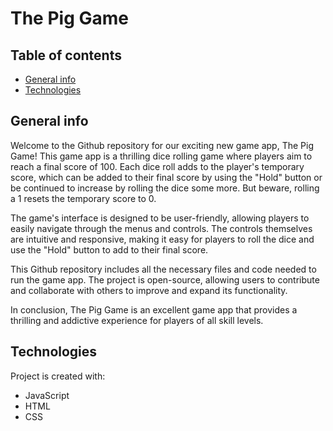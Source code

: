 # The Pig Game

## Table of contents
* [General info](#general-info)
* [Technologies](#technologies)

## General info
Welcome to the Github repository for our exciting new game app, The Pig Game! This game app is a thrilling dice rolling game where players aim to reach a final score of 100. Each dice roll adds to the player's temporary score, which can be added to their final score by using the "Hold" button or be continued to increase by rolling the dice some more. But beware, rolling a 1 resets the temporary score to 0.

The game's interface is designed to be user-friendly, allowing players to easily navigate through the menus and controls. The controls themselves are intuitive and responsive, making it easy for players to roll the dice and use the "Hold" button to add to their final score.

This Github repository includes all the necessary files and code needed to run the game app. The project is open-source, allowing users to contribute and collaborate with others to improve and expand its functionality.

In conclusion, The Pig Game is an excellent game app that provides a thrilling and addictive experience for players of all skill levels.
	
## Technologies
Project is created with:
* JavaScript
* HTML
* CSS
